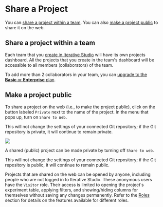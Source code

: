 # Share a Project

You can [share a project within a team](#share-a-project-within-a-team). You can
also [make a project public](#make-a-project-public) to share it on the web.

## Share a project within a team

Each team that you [create in Iterative Studio](/doc/studio/user-guide/teams)
will have its own projects dashboard. All the projects that you create in the
team's dashboard will be accessible to all members (collaborators) of the team.

To add more than 2 collaborators in your team, you can
[upgrade to the **Basic** or **Enterprise** plan](/doc/studio/user-guide/change-team-plan-and-size).

## Make a project public

To share a project on the web (i.e., to make the project public), click on the
button labeled `Private` next to the name of the project. In the menu that pops
up, turn on `Share to Web`.

<admon>

This will not change the settings of your connected Git repository; if the Git
repository is private, it will continue to remain private.

</admon>

![](https://static.iterative.ai/img/studio/project_share.png)

A shared (public) project can be made private by turning off `Share to web`.

<admon>

This will not change the settings of your connected Git repository; if the Git
repository is public, it will continue to remain public.

</admon>

Projects that are shared on the web can be opened by anyone, including people
who are not logged in to Iterative Studio. These anonymous users have the
`Visitor` role. Their access is limited to opening the project's experiment
table, applying filters, and showing/hiding columns for themselves without
saving any changes permanently. Refer to the
[Roles](/doc/studio/user-guide/teams#roles) section for details on the features
available for different roles.
